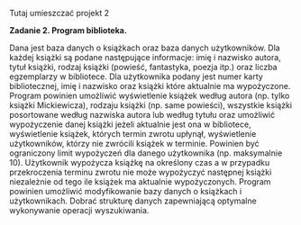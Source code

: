Tutaj umieszczać projekt 2

**Zadanie 2. Program biblioteka.** 

Dana jest baza danych o książkach oraz baza danych użytkowników. Dla każdej książki są podane następujące informacje: imię i nazwisko autora, tytuł książki, rodzaj książki (powieść, fantastyka, poezja itp.) oraz liczba egzemplarzy w bibliotece. Dla użytkownika podany jest numer karty bibliotecznej, imię i nazwisko oraz książki które aktualnie ma wypożyczone. Program powinien umożliwić wyświetlenie książek według autora (np. tylko książki Mickiewicza), rodzaju książki (np. same powieści), wszystkie książki posortowane według nazwiska autora lub według tytułu oraz umożliwić wypożyczenie danej książki jeżeli aktualnie jest ona w bibliotece, wyświetlenie książek, których termin zwrotu upłynął, wyświetlenie użytkowników, którzy nie zwrócili książek w terminie. Powinien być ograniczony limit wypożyczeń dla danego użytkownika (np. maksymalnie 10). Użytkownik wypożycza książkę na określony czas a w przypadku przekroczenia terminu zwrotu nie może wypożyczyć następnej książki niezależnie od tego ile książek ma aktualnie wypożyczonych. Program powinien umożliwić modyfikowanie bazy danych o książkach i użytkownikach. Dobrać strukturę danych zapewniającą optymalne wykonywanie operacji wyszukiwania. 